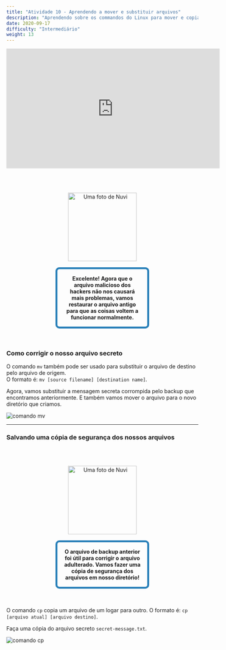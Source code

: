 ```yaml
---
title: "Atividade 10 - Aprendendo a mover e substituir arquivos"
description: "Aprendendo sobre os commandos do Linux para mover e copiar arquivos"
date: 2020-09-17
difficulty: "Intermediário"
weight: 13
---
```


<iframe width="560" height="315" src="https://www.youtube.com/embed/LPcQW4oGK6g" alt="Um vídeo do YouTube sobre a Atividade 10 - Aprendendo a mover e substituir arquivos" frameborder="0" allow="accelerometer; autoplay; clipboard-write; encrypted-media; gyroscope; picture-in-picture" allowfullscreen></iframe>

<div style="margin: 1rem;padding: 2rem 2rem;text-align: center;">
    <div style="display: inline-block;padding: 1rem 1rem;vertical-align: middle;">
        <img src="../images/nuvi.PNG?" alt="Uma foto de Nuvi" width="180" height="180" />
    </div>
    <div style="display: inline-block;padding: 1rem 1rem;vertical-align: middle;width:50%;border:5px solid #2980b9;border-radius:10px;font-weight: bold;">
        Excelente! Agora que o arquivo malicioso dos hackers não nos causará mais problemas, vamos restaurar o arquivo antigo para que as coisas voltem a funcionar normalmente.
    </div>
</div>

### Como corrigir o nosso arquivo secreto

O comando `mv` também pode ser usado para substituir o arquivo de destino pelo arquivo de origem.  
O formato é: `mv [source filename] [destination name]`.

Agora, vamos substituir a mensagem secreta corrompida pelo backup que encontramos anteriormente.
E também vamos mover o arquivo para o novo diretório que criamos.

![comando mv](../images/Act10.1.png?classes=border,shadow)

---

### Salvando uma cópia de segurança dos nossos arquivos

<div style="margin: 1rem;padding: 2rem 2rem;text-align: center;">
    <div style="display: inline-block;padding: 1rem 1rem;vertical-align: middle;">
        <img src="../images/nuvi.PNG?" alt="Uma foto de Nuvi" width="180" height="180" />
    </div>
    <div style="display: inline-block;padding: 1rem 1rem;vertical-align: middle;width:50%;border:5px solid #2980b9;border-radius:10px;font-weight: bold;">
        O arquivo de backup anterior foi útil para corrigir o arquivo adulterado. Vamos fazer uma cópia de segurança dos arquivos em nosso diretório!
    </div>
</div>

O comando `cp` copia um arquivo de um logar para outro.
O formato é: `cp [arquivo atual] [arquivo destino]`.

Faça uma cópia do arquivo secreto `secret-message.txt`.

![comando cp](../images/Act10.2.png?classes=border,shadow)
